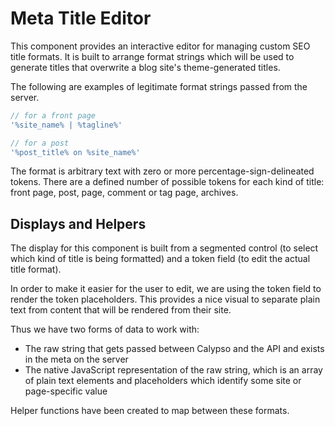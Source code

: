 # Meta Title Editor

This component provides an interactive editor for managing custom SEO title formats. It is built to arrange format strings which will be used to generate titles that overwrite a blog site's theme-generated titles.

The following are examples of legitimate format strings passed from the server.

```js
// for a front page
'%site_name% | %tagline%'

// for a post
'%post_title% on %site_name%'
```

The format is arbitrary text with zero or more percentage-sign-delineated tokens. There are a defined number of possible tokens for each kind of title: front page, post, page, comment or tag page, archives.

## Displays and Helpers

The display for this component is built from a segmented control (to select which kind of title is being formatted) and a token field (to edit the actual title format).

In order to make it easier for the user to edit, we are using the token field to render the token placeholders. This provides a nice visual to separate plain text from content that will be rendered from their site.

Thus we have two forms of data to work with:
 - The raw string that gets passed between Calypso and the API and exists in the meta on the server
 - The native JavaScript representation of the raw string, which is an array of plain text elements and placeholders which identify some site or page-specific value

Helper functions have been created to map between these formats.
